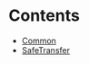 

# Contents
- [Common](Common.sol/library.Common.md)
- [SafeTransfer](SafeTransfer.sol/library.SafeTransfer.md)

